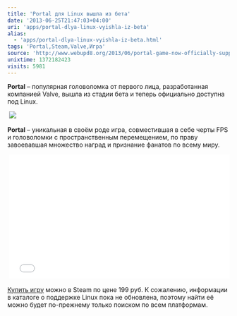 ```yaml
---
title: 'Portal для Linux вышла из бета'
date: '2013-06-25T21:47:03+04:00'
uri: 'apps/portal-dlya-linux-vyishla-iz-beta'
alias: 
  - 'apps/portal-dlya-linux-vyishla-iz-beta.html'
tags: 'Portal,Steam,Valve,Игра'
source: 'http://www.webupd8.org/2013/06/portal-game-now-officially-supported-on.html'
unixtime: 1372182423
visits: 5981
---
```

**Portal** – популярная головоломка от первого лица, разработанная компанией Valve, вышла из стадии бета и теперь официально доступна под Linux.

 [![](img/2013/06/25/21-00/5714074601.jpg)](img/2013/06/25/21-00/5714074601.jpg)

**Portal** – уникальная в своём роде игра, совместившая в себе черты FPS и головоломки с пространственным перемещением, по праву завоевавшая множество наград и признание фанатов по всему миру.

 <iframe src="//www.youtube.com/embed/TluRVBhmf8w" frameborder="0" width="500" height="281"></iframe>

[Купить игру](steam://install/400) можно в Steam по цене 199 руб. К сожалению, информации в каталоге о поддержке Linux пока не обновлена, поэтому найти её можно будет по-прежнему только поиском по всем платформам.
